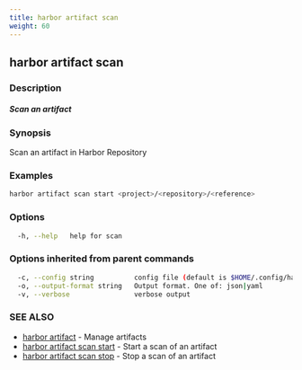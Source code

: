 ```yaml
---
title: harbor artifact scan
weight: 60
---
```

## harbor artifact scan

### Description

##### Scan an artifact

### Synopsis

Scan an artifact in Harbor Repository

### Examples

```sh
harbor artifact scan start <project>/<repository>/<reference>
```

### Options

```sh
  -h, --help   help for scan
```

### Options inherited from parent commands

```sh
  -c, --config string          config file (default is $HOME/.config/harbor-cli/config.yaml)
  -o, --output-format string   Output format. One of: json|yaml
  -v, --verbose                verbose output
```

### SEE ALSO

* [harbor artifact](harbor-artifact.md)	 - Manage artifacts
* [harbor artifact scan start](harbor-artifact-scan-start.md)	 - Start a scan of an artifact
* [harbor artifact scan stop](harbor-artifact-scan-stop.md)	 - Stop a scan of an artifact


